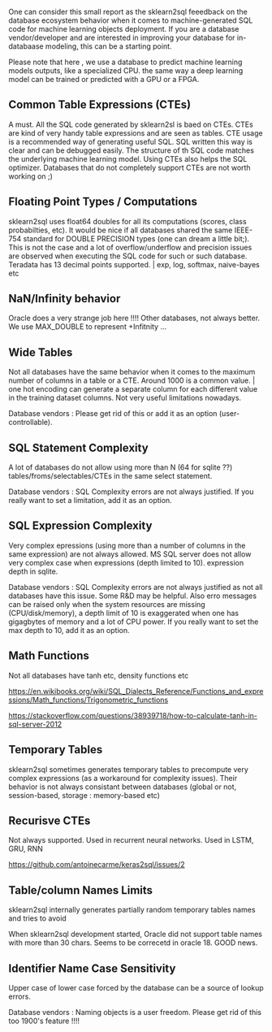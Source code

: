 
One can consider this small report as the sklearn2sql feeedback on the database ecosystem behavior when it comes to machine-generated SQL code for machine learning objects deployment. If you are a database vendor/developer and are interested in improving your database for in-databaase modeling, this can be a starting point.

Please note that here , we use a database to predict machine learning models outputs, like a specialized CPU. the same way a deep learning model can be trained or predicted with a GPU or a FPGA.

## Common Table Expressions (CTEs)

A must. All the SQL code generated by sklearn2sl is baed on CTEs. CTEs are kind of very handy table expressions and are seen as tables. CTE usage is a recommended way of generating useful SQL. SQL written this way is clear and can be debugged easily. The structure of th SQL code matches the underlying machine learning model. Using CTEs also helps the SQL optimizer. Databases that do not completely support CTEs are not worth working on ;)

## Floating Point Types / Computations

sklearn2sql uses float64 doubles for all its computations (scores, class probabilties, etc). It would be nice if all databases shared the same IEEE-754 standard for DOUBLE PRECISION types (one can dream a little bit;). This is not the case and a lot of overflow/underflow and precision issues are observed when executing the SQL code for such or such database. Teradata has 13 decimal points supported. | exp, log, softmax, naive-bayes etc

## NaN/Infinity behavior
Oracle does a very strange job here !!!! Other databases, not always better. We use MAX_DOUBLE to represent +Infitnity ...

## Wide Tables

Not all databases have the same behavior when it comes to the maximum number of columns in a table or a CTE. Around 1000 is a common value. | one hot encoding can generate a separate column for each different value in the training dataset columns. Not very useful limitations nowadays. 

Database vendors : Please get rid of this or add it as an option (user-controllable).

## SQL Statement Complexity

A lot of databases do not allow using more than N (64 for sqlite ??) tables/froms/selectables/CTEs in the same select statement.

Database vendors : SQL Complexity errors are not always justified. If you really want to set a limitation, add it as an option.

## SQL Expression Complexity

Very complex epressions (using more than a number of columns in the same expression) are not always allowed. MS SQL server does not allow very complex case when expressions (depth limited to 10). expression depth in sqlite.

Database vendors : SQL Complexity errors are not always justified as not all databases have this issue. Some R&D may be helpful. Also erro messages can be raised only when the system resources are missing (CPU/disk/memory), a depth limit of 10 is exaggerated when one has gigagbytes of memory and a lot of CPU power. If you really want to set the max depth to 10, add it as an option.

## Math Functions

Not all databases have tanh etc, density functions etc

https://en.wikibooks.org/wiki/SQL_Dialects_Reference/Functions_and_expressions/Math_functions/Trigonometric_functions

https://stackoverflow.com/questions/38939718/how-to-calculate-tanh-in-sql-server-2012

## Temporary Tables

sklearn2sql sometimes generates temporary tables to precompute very complex expressions (as a workaround for complexity issues).
Their behavior is not always consistant between databases (global or not, session-based, storage : memory-based  etc)

## Recurisve CTEs

Not always supported. Used in recurrent neural networks. Used in LSTM, GRU, RNN

https://github.com/antoinecarme/keras2sql/issues/2

## Table/column Names Limits

sklearn2sql internally generates partially random temporary tables names and tries to avoid 

When sklearn2sql development started, Oracle did not support table names with more than 30 chars. Seems to be correcetd in oracle 18. GOOD news.

## Identifier Name Case Sensitivity

Upper case of lower case forced by the database can be a source of lookup errors.

Database vendors : Naming objects is a user freedom. Please get rid of this too 1900's feature !!!!


